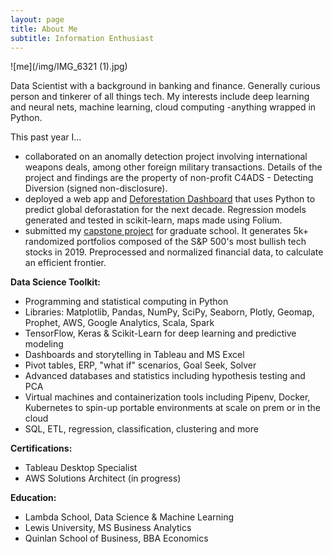```yaml
---
layout: page
title: About Me
subtitle: Information Enthusiast
---
```

![me](/img/IMG_6321 (1).jpg)

Data Scientist with a background in banking and finance. Generally curious person and tinkerer of all things tech. My interests include deep learning and neural nets, machine learning, cloud computing -anything wrapped in Python. 

This past year I...

- collaborated on an anomally detection project involving international weapons deals, among other foreign military transactions. Details of the project and findings are the property of non-profit C4ADS - Detecting Diversion (signed non-disclosure).
- deployed a web app and [Deforestation Dashboard](https://deforestationdashboard.netlify.com/map-view) that uses Python to predict global deforastation for the next decade. Regression models generated and tested in scikit-learn, maps made using Folium.
- submitted my [capstone project](/capstone) for graduate school. It generates 5k+ randomized portfolios composed of the S&P 500's most bullish tech stocks in 2019. Preprocessed and normalized financial data, to calculate an efficient frontier.

**Data Science Toolkit:**
- Programming and statistical computing in Python
- Libraries: Matplotlib, Pandas, NumPy, SciPy, Seaborn, Plotly, Geomap, Prophet, AWS, Google Analytics, Scala, Spark
- TensorFlow, Keras & Scikit-Learn for deep learning and predictive modeling
- Dashboards and storytelling in Tableau and MS Excel 
- Pivot tables, ERP, "what if" scenarios, Goal Seek, Solver
- Advanced databases and statistics including hypothesis testing and PCA 
- Virtual machines and containerization tools including Pipenv, Docker, Kubernetes to spin-up portable environments at scale on prem or in the cloud
- SQL, ETL, regression, classification, clustering and more

**Certifications:**
- Tableau Desktop Specialist 
- AWS Solutions Architect (in progress) 

**Education:**
- Lambda School, Data Science & Machine Learning
- Lewis University, MS Business Analytics
- Quinlan School of Business, BBA Economics

